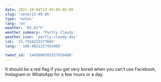 ```yaml
---
date: 2021-10-04T13:49:09-05:00
slug: 'note/13-49-05'
type: 'notes'
lang: 'en'
weather: '83.61°F'
weather_summary: 'Partly Cloudy'
weather_icon: 'partly-cloudy-day'
lat: '25.7554333377665'
long: '-100.4021227453969'

tweet_id: '1445098393357926400'
---
```

It should be a red flag if you get very bored when you can't use Facebook, Instagram or WhatsApp for a few hours or a day.